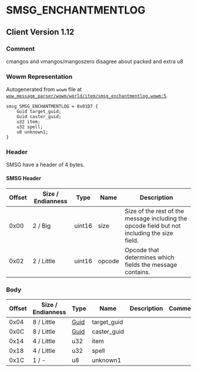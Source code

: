 # SMSG_ENCHANTMENTLOG

## Client Version 1.12

### Comment

cmangos and vmangos/mangoszero disagree about packed and extra u8

### Wowm Representation

Autogenerated from `wowm` file at [`wow_message_parser/wowm/world/item/smsg_enchantmentlog.wowm:5`](https://github.com/gtker/wow_messages/tree/main/wow_message_parser/wowm/world/item/smsg_enchantmentlog.wowm#L5).
```rust,ignore
smsg SMSG_ENCHANTMENTLOG = 0x01D7 {
    Guid target_guid;
    Guid caster_guid;
    u32 item;
    u32 spell;
    u8 unknown1;
}
```
### Header

SMSG have a header of 4 bytes.

#### SMSG Header

| Offset | Size / Endianness | Type   | Name   | Description |
| ------ | ----------------- | ------ | ------ | ----------- |
| 0x00   | 2 / Big           | uint16 | size   | Size of the rest of the message including the opcode field but not including the size field.|
| 0x02   | 2 / Little        | uint16 | opcode | Opcode that determines which fields the message contains.|

### Body

| Offset | Size / Endianness | Type | Name | Description | Comment |
| ------ | ----------------- | ---- | ---- | ----------- | ------- |
| 0x04 | 8 / Little | [Guid](../spec/packed-guid.md) | target_guid |  |  |
| 0x0C | 8 / Little | [Guid](../spec/packed-guid.md) | caster_guid |  |  |
| 0x14 | 4 / Little | u32 | item |  |  |
| 0x18 | 4 / Little | u32 | spell |  |  |
| 0x1C | 1 / - | u8 | unknown1 |  |  |

